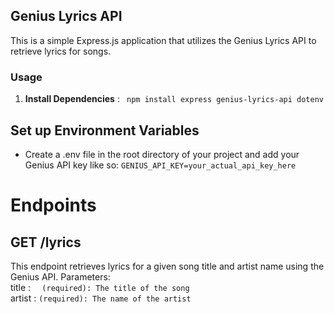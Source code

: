 ## Genius Lyrics API

This is a simple Express.js application that utilizes the Genius Lyrics API to retrieve lyrics for songs.

### Usage

1. **Install Dependencies** :   ``` npm install express genius-lyrics-api dotenv```

## Set up Environment Variables

* Create a .env file in the root directory of your project and add your Genius API key like so: ```GENIUS_API_KEY=your_actual_api_key_here```

# Endpoints


 ## GET /lyrics

This endpoint retrieves lyrics for a given song title and artist name using the Genius API.
Parameters: <br>title : ```  (required): The title of the song``` <br>
artist : ```(required): The name of the artist```
